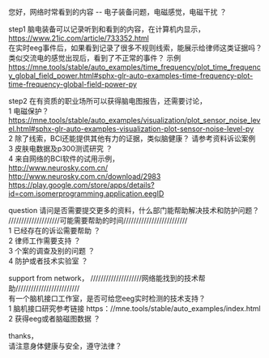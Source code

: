 
您好，网络时常看到的内容 -- 电子装备问题，电磁感觉，电磁干扰 ？
  
step1
脑电装备可以记录听到和看到的内容，在计算机内显示， https://www.21ic.com/article/733352.html  
在实时eeg事件后，如果看到记录了很多不规则线索，能展示给律师这类证据吗？  类似交流电的感觉出现后，看到了不正常的事件？ 
示例    
https://mne.tools/stable/auto_examples/time_frequency/plot_time_frequency_global_field_power.html#sphx-glr-auto-examples-time-frequency-plot-time-frequency-global-field-power-py

step2 
在有资质的职业场所可以获得脑电图报告，还需要讨论，   
1 电磁保护？ https://mne.tools/stable/auto_examples/visualization/plot_sensor_noise_level.html#sphx-glr-auto-examples-visualization-plot-sensor-noise-level-py  
2 除了线索，BCI还能提供其他有力的证据，类似脑健康？   请参考资料诉讼案例    
3 皮肤电数据及p300测谎研究 ？    
4 来自网络的BCI软件的试用示例，    
http://www.neurosky.com.cn/   
http://www.neurosky.com.cn/download/2983    
https://play.google.com/store/apps/details?id=com.isomerprogramming.application.eegID   


question  请问是否需要提交更多的资料，什么部门能帮助解决技术和防护问题？   
////////////////////可能需要帮助的时间/////////////////////////  
1 已经存在的诉讼需要帮助 ？   
2 律师工作需要支持 ？      
3 个案的调查及别的问题 ？    
4 防护或者技术实验室 ？   

support from network，   ////////////////////网络能找到的技术帮助/////////////////////////  
有一个脑机接口工作室，是否可给您eeg实时检测的技术支持？   
1 脑机接口研究参考链接  https：//mne.tools/stable/auto_examples/index.html   
2 获得eeg或者脑磁图数据 ？   



thanks，   
请注意身体健康与安全，遵守法律？    






